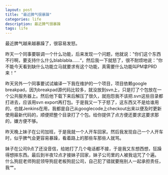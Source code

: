 ```yaml
---
layout: post
title: "最近脾气很暴躁"
categories: life
description: 最近脾气很暴躁
tags: life
---
```

最近脾气越来越暴躁了，很容易发怒。

昨天一个同事要联调一个什么功能，后来发现一个问题，他就说："你们这个东西不行啊，要支持什么什么blablabla……“，然后我一下就怒了，很不耐烦地说：”你不能今天看到缺什么功能立马就要求有这个功能，真需要什么功能叫PM拿PRD来！“

昨天另外一个同事要试试编译一下我在维护的一个项目，项目依赖google breakpad，因为breakpad源代码比较多，就没放到svn上，只是打了个包放在一个公共服务器上。然后他下载下来后解压了很久，就抱怨我不该把.svn这些目录都打进去，应该用svn export再打包。于是我又一下子怒了，这东西又不是给谁用的，也就Jenkins在用，我都是自己从googlecode上checkout出来以便及时更新使用最新代码的，顺便把整个目录打了个包。给你提供了点方便还要求这要求那的，嫌方便不够。

昨天晚上妹子在公司加班，于是我就一个人开车回家。然后我发现自己一个人开车时，似乎脾气会更容易暴躁，看着路上的那些车那些人就骂。

妹子在公司9点了还没音信，给她打了几个电话都不接，于是我又东想西想，狂躁得想摔东西。最后到半夜12点才接妹子回家，妹子公司里的人被我诅咒了个遍。什么狗屁老师狗屁领导狗屁老板狗屁公司，自己犯了错就要拖别人一起承担责任，我艹。